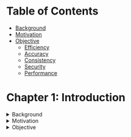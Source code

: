 # Table of Contents
- [Background](#background)
- [Motivation](#motivation)
- [Objective](#objective)
  - [Efficiency](#efficiency)
  - [Accuracy](#accuracy)
  - [Consistency](#consistency)
  - [Security](#security)
  - [Performance](#performance)

# Chapter 1: Introduction
<details>
<summary>Background</summary>

Amidst the evolving landscape of collaborative work environments, the Task Management App arises as a response to the shortcomings of existing tools. Recognizing the fragmentation in task management systems and the need for seamless integration, the app aims to redefine how tasks are organized and communicated. The decision to develop this app is fueled by the challenges presented by traditional platforms, where disjointed tools hinder efficiency and user experience. The ubiquity of Android devices and the shift towards remote work further underscore the necessity for a cohesive, user-friendly task management solution. By leveraging Firebase and Jetpack Compose, the app not only ensures compatibility but also prioritizes security. This project is a commitment to revolutionize task management, providing users with a centralized, efficient, and secure platform for collaboration and productivity.
</details>

<details>
<summary>Motivation</summary>

The motivation behind developing the Task Management App stems from a recognition of the evolving dynamics in modern work environments. In today's fast-paced and interconnected world, the need for an efficient, integrated, and user-friendly task management solution has become increasingly apparent.
</details>

<details>
<summary>Objective</summary>

The primary objectives of the Task Management App are designed to enhance the efficiency, accuracy, consistency, security, and overall performance of the task management process.

<details>
<summary>Efficiency</summary>

**Objective:** Digitize the task management process to save time and resources compared to manual methods.  
**Implementation:** Automation of task creation, assignment, and updates to streamline workflows and generate notifications in real-time.
</details>

<details>
<summary>Accuracy</summary>

**Objective:** Ensure accurate data storage and retrieval in a central database, enhancing the security of sensitive information.  
**Implementation:** Utilize Firebase for robust data management, eliminating the risk of lost or misplaced task-related data.
</details>

<details>
<summary>Consistency</summary>

**Objective:** Implement an automated task management system to ensure consistent and accurate transfer of data, minimizing the risk of errors or data loss.  
**Implementation:** Create standardized processes for task creation, assignment, and updates, ensuring uniformity in data handling.
</details>

<details>
<summary>Security</summary>

**Objective:** Connect the app securely to a central server, ensuring the safety and confidentiality of all task-related data.  
**Implementation:** Employ secure user registration processes, encryption, and authentication mechanisms using Firebase to safeguard user information.
</details>

<details>
<summary>Performance</summary>

**Objective:** Improve the overall performance of the task management process.  
**Implementation:** Optimize the app for efficient page load times, real-time updates, and responsiveness, providing users with a seamless and high-performing experience.
</details>
